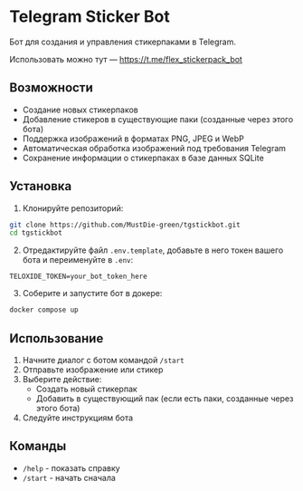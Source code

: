 # Telegram Sticker Bot

Бот для создания и управления стикерпаками в Telegram.

Использовать можно тут —  https://t.me/flex_stickerpack_bot

## Возможности

- Создание новых стикерпаков
- Добавление стикеров в существующие паки (созданные через этого бота)
- Поддержка изображений в форматах PNG, JPEG и WebP
- Автоматическая обработка изображений под требования Telegram
- Сохранение информации о стикерпаках в базе данных SQLite

## Установка

1. Клонируйте репозиторий:
```bash
git clone https://github.com/MustDie-green/tgstickbot.git
cd tgstickbot
```

2. Отредактируйте файл `.env.template`, добавьте в него токен вашего бота и переименуйте в `.env`:
```
TELOXIDE_TOKEN=your_bot_token_here
```

3. Соберите и запустите бот в докере:
```bash
docker compose up
```

## Использование

1. Начните диалог с ботом командой `/start`
2. Отправьте изображение или стикер
3. Выберите действие:
   - Создать новый стикерпак
   - Добавить в существующий пак (если есть паки, созданные через этого бота)
4. Следуйте инструкциям бота

## Команды

- `/help` - показать справку
- `/start` - начать сначала
